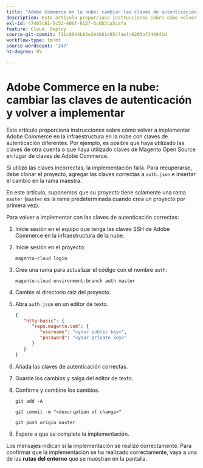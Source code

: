 ```yaml
---
title: "Adobe Commerce en la nube: cambiar las claves de autenticación y volver a implementar"
description: Este artículo proporciona instrucciones sobre cómo volver a implementar Adobe Commerce en la infraestructura en la nube con claves de autenticación diferentes. Por ejemplo, es posible que haya utilizado las claves de otra cuenta o que haya utilizado claves de Magento Open Source en lugar de claves de Adobe Commerce.
exl-id: 47407c81-5c52-406f-812f-6c6b3ca5cafa
feature: Cloud, Deploy
source-git-commit: f11c8944b83e294b61d9547aefc9203af344041d
workflow-type: tm+mt
source-wordcount: '247'
ht-degree: 0%

---
```


# Adobe Commerce en la nube: cambiar las claves de autenticación y volver a implementar

Este artículo proporciona instrucciones sobre cómo volver a implementar Adobe Commerce en la infraestructura en la nube con claves de autenticación diferentes. Por ejemplo, es posible que haya utilizado las claves de otra cuenta o que haya utilizado claves de Magento Open Source en lugar de claves de Adobe Commerce.

Si utilizó las claves incorrectas, la implementación falla. Para recuperarse, debe clonar el proyecto, agregar las claves correctas a `auth.json` e insertar el cambio en la rama maestra.

En este artículo, suponemos que su proyecto tiene solamente una rama `master` (`master` es la rama predeterminada cuando crea un proyecto por primera vez).

Para volver a implementar con las claves de autenticación correctas:

1. Inicie sesión en el equipo que tenga las claves SSH de Adobe Commerce en la infraestructura de la nube.
1. Inicie sesión en el proyecto:

   ```
   magento-cloud login
   ```

1. Cree una rama para actualizar el código con el nombre `auth`:

   ```
   magento-cloud environment:branch auth master
   ```

1. Cambie al directorio raíz del proyecto.
1. Abra `auth.json` en un editor de texto.

   ```json
   {
      "http-basic": {
         "repo.magento.com": {
            "username": "<your public key>",
            "password": "<your private key>"
         }
      }
   }
   ```

1. Añada las claves de autenticación correctas.
1. Guarde los cambios y salga del editor de texto.
1. Confirme y combine los cambios.

   ```
   git add -A
   ```

   ```
   git commit -m "<description of change>"
   ```

   ```
   git push origin master
   ```

1. Espere a que se complete la implementación.

Los mensajes indican si la implementación se realizó correctamente. Para confirmar que la implementación se ha realizado correctamente, vaya a una de las **rutas del entorno** que se muestran en la pantalla.
